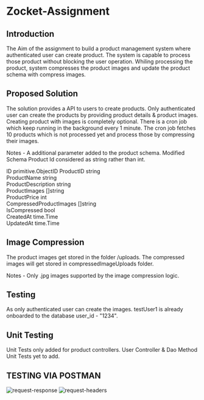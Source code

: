 # Zocket-Assignment

## Introduction 
The Aim of the assignment to build a product management system where authenticated user can create product. The system
is capable to process those product without blocking the user operation. Whiling processing the product, system compresses 
the product images and update the product schema with compress images. 

## Proposed Solution 
The solution provides a API to users to create products. Only authenticated user can create the products by providing 
product details & product images. Creating product with images is completely optional. There is a cron job which keep
running in the background every 1 minute. The cron job fetches 10 products which is not processed yet and process those
by compressing their images. 

Notes - 
A additional parameter added to the product schema. Modified Schema
Product Id considered as string rather than int.

ID                      primitive.ObjectID 
ProductID               string            
ProductName             string            
ProductDescription      string             
ProductImages           []string           
ProductPrice            int                
CompressedProductImages []string           
IsCompressed            bool               
CreatedAt               time.Time          
UpdatedAt               time.Time          

## Image Compression
The product images get stored in the folder /uploads. The compressed images will get stored in compressedImageUploads 
folder. 

Notes - 
Only .jpg images supported by the image compression logic.

## Testing 
As only authenticated user can create the images. testUser1 is already onboarded to the database user_id - "1234".

## Unit Testing 
Unit Tests only added for product controllers. 
User Controller & Dao Method Unit Tests yet to add. 

## TESTING VIA POSTMAN
![request-response](https://drive.google.com/file/d/131-Wrh8xR1MgOpGPBvbhvOjJK-9WGohv/view)
![request-headers](https://drive.google.com/file/d/1CwiHsIfrmkc2bSVn7FFagwBWePpw7CMl/view)



